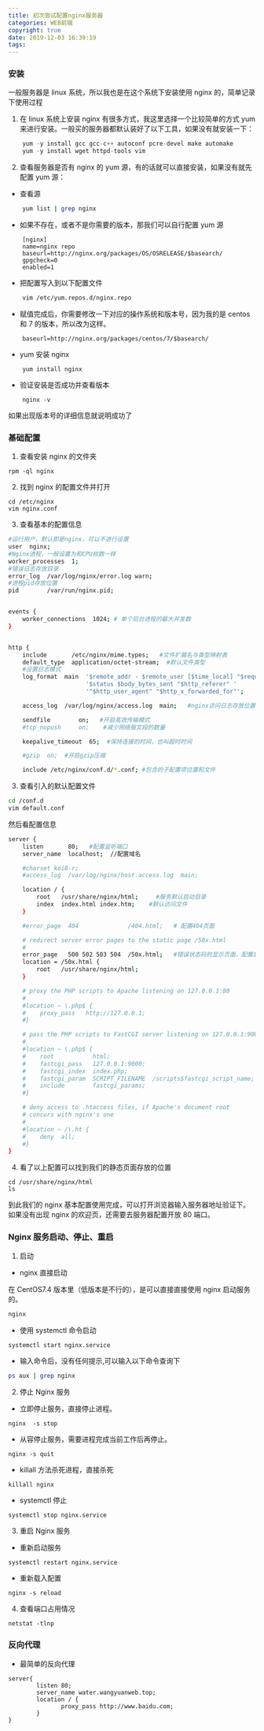 ```yaml
---
title: 初次尝试配置nginx服务器
categories: WEB前端
copyright: true
date: 2019-12-03 16:39:19
tags:
---
```


### 安装

一般服务器是 linux 系统，所以我也是在这个系统下安装使用 nginx 的，简单记录下使用过程

1. 在 linux 系统上安装 nginx 有很多方式，我这里选择一个比较简单的方式 yum 来进行安装。一般买的服务器都默认装好了以下工具，如果没有就安装一下：
   <!--more-->

```js
    yum -y install gcc gcc-c++ autoconf pcre-devel make automake
    yum -y install wget httpd-tools vim
```

2. 查看服务器是否有 nginx 的 yum 源，有的话就可以直接安装，如果没有就先配置 yum 源：

- 查看源

```bash
    yum list | grep nginx
```

- 如果不存在，或者不是你需要的版本，那我们可以自行配置 yum 源

```
    [nginx]
    name=nginx repo
    baseurl=http://nginx.org/packages/OS/OSRELEASE/$basearch/
    gpgcheck=0
    enabled=1
```

- 把配置写入到以下配置文件

```bash
    vim /etc/yum.repos.d/nginx.repo
```

- 赋值完成后，你需要修改一下对应的操作系统和版本号，因为我的是 centos 和 7 的版本，所以改为这样。

```
    baseurl=http://nginx.org/packages/centos/7/$basearch/
```

- yum 安装 nginx

```
    yum install nginx
```

- 验证安装是否成功并查看版本

```
    nginx -v
```

如果出现版本号的详细信息就说明成功了

### 基础配置

1. 查看安装 nginx 的文件夹

```
rpm -ql nginx
```

2. 找到 nginx 的配置文件并打开

```
cd /etc/nginx
vim nginx.conf
```

3. 查看基本的配置信息

```bash
#运行用户，默认即是nginx，可以不进行设置
user  nginx;
#Nginx进程，一般设置为和CPU核数一样
worker_processes  1;
#错误日志存放目录
error_log  /var/log/nginx/error.log warn;
#进程pid存放位置
pid        /var/run/nginx.pid;


events {
    worker_connections  1024; # 单个后台进程的最大并发数
}


http {
    include       /etc/nginx/mime.types;   #文件扩展名与类型映射表
    default_type  application/octet-stream;  #默认文件类型
    #设置日志模式
    log_format  main  '$remote_addr - $remote_user [$time_local] "$request" '
                      '$status $body_bytes_sent "$http_referer" '
                      '"$http_user_agent" "$http_x_forwarded_for"';

    access_log  /var/log/nginx/access.log  main;   #nginx访问日志存放位置

    sendfile        on;   #开启高效传输模式
    #tcp_nopush     on;    #减少网络报文段的数量

    keepalive_timeout  65;  #保持连接的时间，也叫超时时间

    #gzip  on;  #开启gzip压缩

    include /etc/nginx/conf.d/*.conf; #包含的子配置项位置和文件
```

3. 查看引入的默认配置文件

```bash
cd /conf.d
vim default.conf
```

然后看配置信息

```bash
server {
    listen       80;   #配置监听端口
    server_name  localhost;  //配置域名

    #charset koi8-r;
    #access_log  /var/log/nginx/host.access.log  main;

    location / {
        root   /usr/share/nginx/html;     #服务默认启动目录
        index  index.html index.htm;    #默认访问文件
    }

    #error_page  404              /404.html;   # 配置404页面

    # redirect server error pages to the static page /50x.html
    #
    error_page   500 502 503 504  /50x.html;   #错误状态码的显示页面，配置后需要重启
    location = /50x.html {
        root   /usr/share/nginx/html;
    }

    # proxy the PHP scripts to Apache listening on 127.0.0.1:80
    #
    #location ~ \.php$ {
    #    proxy_pass   http://127.0.0.1;
    #}

    # pass the PHP scripts to FastCGI server listening on 127.0.0.1:9000
    #
    #location ~ \.php$ {
    #    root           html;
    #    fastcgi_pass   127.0.0.1:9000;
    #    fastcgi_index  index.php;
    #    fastcgi_param  SCRIPT_FILENAME  /scripts$fastcgi_script_name;
    #    include        fastcgi_params;
    #}

    # deny access to .htaccess files, if Apache's document root
    # concurs with nginx's one
    #
    #location ~ /\.ht {
    #    deny  all;
    #}
}
```

4. 看了以上配置可以找到我们的静态页面存放的位置

```
cd /usr/share/nginx/html
ls
```

到此我们的 nginx 基本配置使用完成，可以打开浏览器输入服务器地址验证下。如果没有出现 nginx 的欢迎页，还需要去服务器配置开放 80 端口。

### Nginx 服务启动、停止、重启

1. 启动

- nginx 直接启动

在 CentOS7.4 版本里（低版本是不行的），是可以直接直接使用 nginx 启动服务的。

```bash
nginx
```

- 使用 systemctl 命令启动

```bash
systemctl start nginx.service
```

- 输入命令后，没有任何提示,可以输入以下命令查询下

```bash
ps aux | grep nginx
```

2. 停止 Nginx 服务

- 立即停止服务，直接停止进程。

```
nginx  -s stop
```

- 从容停止服务，需要进程完成当前工作后再停止。

```
nginx -s quit
```

- killall 方法杀死进程，直接杀死

```
killall nginx
```

- systemctl 停止

```
systemctl stop nginx.service
```

3. 重启 Nginx 服务

- 重新启动服务

```
systemctl restart nginx.service
```

- 重新载入配置

```
nginx -s reload
```

4. 查看端口占用情况

```
netstat -tlnp
```

### 反向代理

- 最简单的反向代理

```
server{
        listen 80;
        server_name water.wangyuanweb.top;
        location / {
               proxy_pass http://www.baidu.com;
        }
}
```
